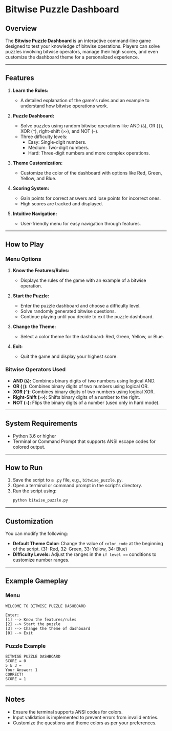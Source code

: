 # Bitwise Puzzle Dashboard

## Overview
The **Bitwise Puzzle Dashboard** is an interactive command-line game designed to test your knowledge of bitwise operations. Players can solve puzzles involving bitwise operators, manage their high scores, and even customize the dashboard theme for a personalized experience.

---

## Features
1. **Learn the Rules:**
   - A detailed explanation of the game's rules and an example to understand how bitwise operations work.

2. **Puzzle Dashboard:**
   - Solve puzzles using random bitwise operations like AND (`&`), OR (`|`), XOR (`^`), right-shift (`>>`), and NOT (`~`).
   - Three difficulty levels:
     - Easy: Single-digit numbers.
     - Medium: Two-digit numbers.
     - Hard: Three-digit numbers and more complex operations.

3. **Theme Customization:**
   - Customize the color of the dashboard with options like Red, Green, Yellow, and Blue.

4. **Scoring System:**
   - Gain points for correct answers and lose points for incorrect ones.
   - High scores are tracked and displayed.

5. **Intuitive Navigation:**
   - User-friendly menu for easy navigation through features.

---

## How to Play

### Menu Options
1. **Know the Features/Rules:**
   - Displays the rules of the game with an example of a bitwise operation.

2. **Start the Puzzle:**
   - Enter the puzzle dashboard and choose a difficulty level.
   - Solve randomly generated bitwise questions.
   - Continue playing until you decide to exit the puzzle dashboard.

3. **Change the Theme:**
   - Select a color theme for the dashboard: Red, Green, Yellow, or Blue.

4. **Exit:**
   - Quit the game and display your highest score.

### Bitwise Operators Used
- **AND (`&`):** Combines binary digits of two numbers using logical AND.
- **OR (`|`):** Combines binary digits of two numbers using logical OR.
- **XOR (`^`):** Combines binary digits of two numbers using logical XOR.
- **Right-Shift (`>>`):** Shifts binary digits of a number to the right.
- **NOT (`~`):** Flips the binary digits of a number (used only in hard mode).

---

## System Requirements
- Python 3.6 or higher
- Terminal or Command Prompt that supports ANSI escape codes for colored output.

---

## How to Run
1. Save the script to a `.py` file, e.g., `bitwise_puzzle.py`.
2. Open a terminal or command prompt in the script's directory.
3. Run the script using:
   ```bash
   python bitwise_puzzle.py
   ```

---

## Customization
You can modify the following:
- **Default Theme Color:** Change the value of `color_code` at the beginning of the script. (31: Red, 32: Green, 33: Yellow, 34: Blue)
- **Difficulty Levels:** Adjust the ranges in the `if level ==` conditions to customize number ranges.

---

## Example Gameplay
### Menu
```plaintext
WELCOME TO BITWISE PUZZLE DASHBOARD

Enter:
[1] --> Know the features/rules
[2] --> Start the puzzle
[3] --> Change the theme of dashboard
[0] --> Exit
```

### Puzzle Example
```plaintext
BITWISE PUZZLE DASHBOARD
SCORE = 0
5 & 3 = 
Your Answer: 1
CORRECT!
SCORE = 1
```

---

## Notes
- Ensure the terminal supports ANSI codes for colors.
- Input validation is implemented to prevent errors from invalid entries.
- Customize the questions and theme colors as per your preferences.
